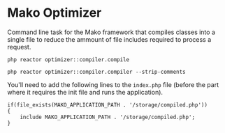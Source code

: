# Mako Optimizer

Command line task for the Mako framework that compiles classes into a single file to reduce the ammount of file includes required to process a request.

	php reactor optimizer::compiler.compile

	php reactor optimizer::compiler.compiler --strip-comments

You'll need to add the following lines to the ```index.php``` file (before the part where it requires the init file and runs the application).

	if(file_exists(MAKO_APPLICATION_PATH . '/storage/compiled.php'))
	{
		include MAKO_APPLICATION_PATH . '/storage/compiled.php';
	}
